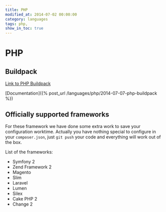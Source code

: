 ```yaml
---
title: PHP
modified_at: 2014-07-02 00:00:00
category: languages
tags: php,
show_in_toc: true
---
```


# PHP

## Buildpack

[Link to PHP Buildpack](https://github.com/Scalingo/appsdeck-buildpack-php)

[Documentation]({% post_url /languages/php/2014-07-07-php-buildpack %})

## Officially supported frameworks

For these framework we have done some extra work to save your configuration
worktime.  Actually you have nothing special to configure in your
`composer.json`, just `git push` your code and everything will work out of the
box.

List of the frameworks:

* Symfony 2
* Zend Framework 2
* Magento
* Slim
* Laravel
* Lumen
* Silex
* Cake PHP 2
* Change 2

